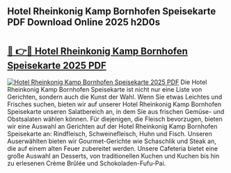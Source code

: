 ## Hotel Rheinkonig Kamp Bornhofen Speisekarte PDF Download Online 2025 h2D0s

# <h2><a href="http://gc5s6aa.nevu.top/?p=Hotel+Rheinkonig+Kamp+Bornhofen+Speisekarte">🔗 👉🔴 Hotel Rheinkonig Kamp Bornhofen Speisekarte 2025 PDF</a></h2>

[![Hotel Rheinkonig Kamp Bornhofen Speisekarte 2025 PDF](https://i.imgur.com/dBaPXMq.png)](http://gc5s6aa.nevu.top/?p=Hotel+Rheinkonig+Kamp+Bornhofen+Speisekarte)
Die Hotel Rheinkonig Kamp Bornhofen Speisekarte ist nicht nur eine Liste von Gerichten, sondern auch die Kunst der Wahl. Wenn Sie etwas Leichtes und Frisches suchen, bieten wir auf unserer Hotel Rheinkonig Kamp Bornhofen Speisekarte unseren Salatbereich an, in dem Sie aus frischen Gemüse- und Obstsalaten wählen können. Für diejenigen, die Fleisch bevorzugen, bieten wir eine Auswahl an Gerichten auf der Hotel Rheinkonig Kamp Bornhofen Speisekarte an: Rindfleisch, Schweinefleisch, Huhn und Fisch. Unseren Auserwählten bieten wir Gourmet-Gerichte wie Schaschlik und Steak an, die auf einem alten Feuer zubereitet werden. Unsere Cafeteria bietet eine große Auswahl an Desserts, von traditionellen Kuchen und Kuchen bis hin zu erlesenen Crème Brûlée und Schokoladen-Fufu-Pai.
